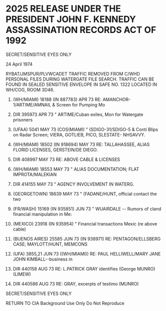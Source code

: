 # 2025 RELEASE UNDER THE PRESIDENT JOHN F. KENNEDY ASSASSINATION RECORDS ACT OF 1992

SECRET/SENSITIVE EYES ONLY

24 April 1974

RYBAT/JMSPUR/PLVWCADET TRAFFIC REMOVED FROM C/WHD PERSONAL
FILES DURING WATERGATE FILE SEARCH. TRAFFIC CAN BE FOUND
IN SEALED SENSITIVE ENVELOPE IN SAFE NO. 1322 LOCATED IN
WH/COG, ROOM 3D46.

1. (WH/MIAMI) 18188 (IN 887783) APR 73 RE: AMANCHOR-1/ARTIME/AMNAIL
   & Screen for Pumping Mo

2. DIR 395973 APR 73 " ARTIME/Cuban exiles, Mon
   for Watergate prisoners

3. (UFAA) 5041 MAY 73 (COS(MIAMI) " (SDIGO-31/SDIGO-5 & Conti
   Blips on Radar Screen;
   VIERA, GOTLIEB, PICO, SLESTATE-
   NHSAVVY.

4. (WH/MIAMI) 18502 (IN 918694) MAY 73 RE: TALLAHASSEE, ALIAS FLORID
   LICENSES, GERSTEIN/DE DIEGO.

5. DIR 408997 MAY 73 RE: ABOVE CABLE & LICENSES

6. (WH/MIAMI) 18553 MAY 73 " ALIAS DOCUMENTATION; FLAT
   IMPROTA/MALEKIAN

7. DIR 414155 MAY 73 " AGENCY INVOLVEMENT IN WATERG.

8. (GEORGETOWN) 18639 MAY 73 " (FADANE/HUNT, official contact
   the two

9. (FR/WASH) 15169 (IN 935851) JUN 73 " WUAIRDALE -- Rumors of cland
   financial manipulation in Me:

10. (MEXICO) 23918 (IN 935954) " Financial transactions Mexic
    (re above cable)

11. (BUENOS AIRES) 25585 JUN 73 (IN 938971) RE: PENTAGON/ELLSBERG CASE;
    MAYLOTT/HUNT, MEMCONS

12. (UFA) 3855,21 JUN 73 ((WH/MIAMI)) RE: PAUL HELLIWELL/MARY JANE
    JOHN KIMBALL--business in

13. DIR 440158 AUG 73 RE: L.PATRICK GRAY identifies
    (George MUNRO) (LIMEW)

14. DIR 440586 AUG 73 RE: GRAY, excerpts of testimo
    (MUNRO)

SECRET/SENSITIVE EYES ONLY

RETURN TO CIA
Background Use Only
Do Not Reproduce
